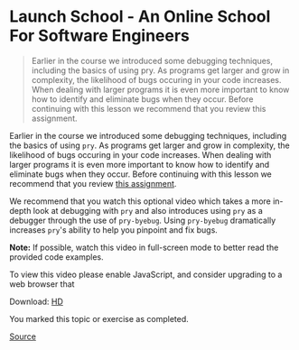 # Launch School - An Online School For Software Engineers

> Earlier in the course we introduced some debugging techniques, including the basics of using pry. As programs get larger and grow in complexity, the likelihood of bugs occuring in your code increases. When dealing with larger programs it is even more important to know how to identify and eliminate bugs when they occur. Before continuing with this lesson we recommend that you review this assignment.

Earlier in the course we introduced some debugging techniques, including the basics of using `pry`. As programs get larger and grow in complexity, the likelihood of bugs occuring in your code increases. When dealing with larger programs it is even more important to know how to identify and eliminate bugs when they occur. Before continuing with this lesson we recommend that you review [this assignment](https://launchschool.com/lessons/a0f3cd44/assignments/e742d62a).

We recommend that you watch this optional video which takes a more in-depth look at debugging with `pry` and also introduces using `pry` as a debugger through the use of `pry-byebug`. Using `pry-byebug` dramatically increases `pry`'s ability to help you pinpoint and fix bugs.

**Note:** If possible, watch this video in full-screen mode to better read the provided code examples.

To view this video please enable JavaScript, and consider upgrading to a web browser that

Download: [HD](moz-extension://dkq85ftleqhzg.cloudfront.net/tech_talks/debugging_with_pry.mp4)

You marked this topic or exercise as completed.


[Source](https://launchschool.com/lessons/de05b300/assignments/f9bd863d)